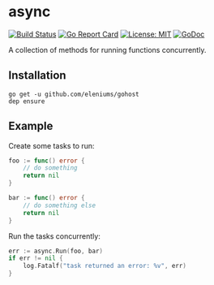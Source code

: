 # async

[![Build Status](https://travis-ci.org/eleniums/async.svg?branch=master)](https://travis-ci.org/eleniums/async) [![Go Report Card](https://goreportcard.com/badge/github.com/eleniums/async)](https://goreportcard.com/report/github.com/eleniums/async) [![License: MIT](https://img.shields.io/badge/License-MIT-yellow.svg)](https://github.com/eleniums/async/blob/master/LICENSE) [![GoDoc](https://godoc.org/github.com/eleniums/async?status.svg)](https://godoc.org/github.com/eleniums/async)

A collection of methods for running functions concurrently.

## Installation

```
go get -u github.com/eleniums/gohost
dep ensure
```

## Example

Create some tasks to run:
```go
foo := func() error {
    // do something
    return nil
}

bar := func() error {
    // do something else
    return nil
}
```

Run the tasks concurrently:
```go
err := async.Run(foo, bar)
if err != nil {
	log.Fatalf("task returned an error: %v", err)
}
```
